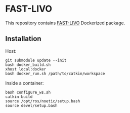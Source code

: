 # FAST-LIVO

This repository contains [FAST-LIVO](https://github.com/hku-mars/FAST-LIVO) Dockerized package.

## Installation

Host:
```
git submodule update --init
bash docker_build.sh
xhost local:docker
bash docker_run.sh /path/to/catkin/workspace
```

Inside a container:
```
bash configure_ws.sh
catkin build
source /opt/ros/noetic/setup.bash
source devel/setup.bash
```